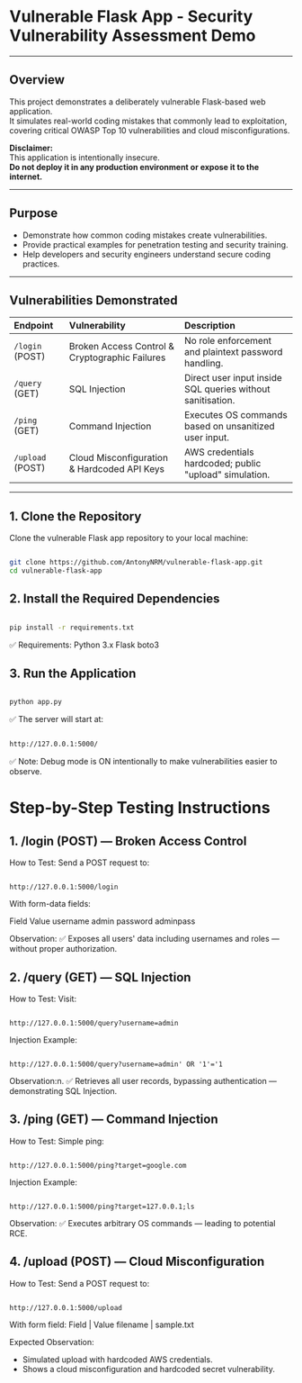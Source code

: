 # Vulnerable Flask App - Security Vulnerability Assessment Demo

---

## Overview

This project demonstrates a deliberately vulnerable Flask-based web application.  
It simulates real-world coding mistakes that commonly lead to exploitation, covering critical OWASP Top 10 vulnerabilities and cloud misconfigurations.

**Disclaimer:**  
This application is intentionally insecure.  
**Do not deploy it in any production environment or expose it to the internet.**

---

## Purpose

- Demonstrate how common coding mistakes create vulnerabilities.
- Provide practical examples for penetration testing and security training.
- Help developers and security engineers understand secure coding practices.

---

## Vulnerabilities Demonstrated

| Endpoint | Vulnerability | Description |
|:---------|:--------------|:------------|
| `/login` (POST) | Broken Access Control & Cryptographic Failures | No role enforcement and plaintext password handling. |
| `/query` (GET) | SQL Injection | Direct user input inside SQL queries without sanitisation. |
| `/ping` (GET) | Command Injection | Executes OS commands based on unsanitized user input. |
| `/upload` (POST) | Cloud Misconfiguration & Hardcoded API Keys | AWS credentials hardcoded; public "upload" simulation. |

---

## 1. Clone the Repository

Clone the vulnerable Flask app repository to your local machine:

```bash

git clone https://github.com/AntonyNRM/vulnerable-flask-app.git
cd vulnerable-flask-app
```

## 2. Install the Required Dependencies

```bash

pip install -r requirements.txt 
```
✅ Requirements:
Python 3.x
Flask
boto3

## 3. Run the Application

```bash

python app.py
```
✅ The server will start at:
```bash

http://127.0.0.1:5000/
```
✅ Note: Debug mode is ON intentionally to make vulnerabilities easier to observe.

# Step-by-Step Testing Instructions

## 1. /login (POST) — Broken Access Control
How to Test:
Send a POST request to:

```http

http://127.0.0.1:5000/login
```
With form-data fields:

Field	Value
username	admin
password	adminpass

Observation:
✅ Exposes all users' data including usernames and roles — without proper authorization.

## 2. /query (GET) — SQL Injection
How to Test:
Visit:

```http

http://127.0.0.1:5000/query?username=admin

```
Injection Example:

```http

http://127.0.0.1:5000/query?username=admin' OR '1'='1
```
Observation:n.
✅ Retrieves all user records, bypassing authentication — demonstrating SQL Injection.

## 3. /ping (GET) — Command Injection
How to Test:
Simple ping:

```http

http://127.0.0.1:5000/ping?target=google.com
```

Injection Example:

```http

http://127.0.0.1:5000/ping?target=127.0.0.1;ls
```

Observation:
✅ Executes arbitrary OS commands — leading to potential RCE.

## 4. /upload (POST) — Cloud Misconfiguration
How to Test:
Send a POST request to:

```http

http://127.0.0.1:5000/upload
```

With form field:
Field | Value
filename | sample.txt

Expected Observation:
- Simulated upload with hardcoded AWS credentials.
- Shows a cloud misconfiguration and hardcoded secret vulnerability.
